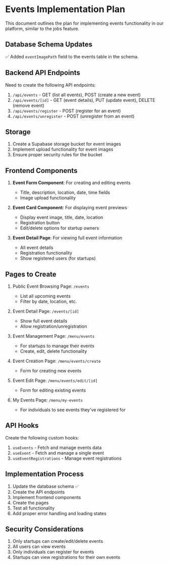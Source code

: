 # Events Implementation Plan

This document outlines the plan for implementing events functionality in our platform, similar to the jobs feature.

## Database Schema Updates

✅ Added `eventImagePath` field to the events table in the schema.

## Backend API Endpoints

Need to create the following API endpoints:

1. `/api/events` - GET (list all events), POST (create a new event)
2. `/api/events/[id]` - GET (event details), PUT (update event), DELETE (remove event)
3. `/api/events/register` - POST (register for an event)
4. `/api/events/unregister` - POST (unregister from an event)

## Storage

1. Create a Supabase storage bucket for event images
2. Implement upload functionality for event images
3. Ensure proper security rules for the bucket

## Frontend Components

1. **Event Form Component**: For creating and editing events
   - Title, description, location, date, time fields
   - Image upload functionality
2. **Event Card Component**: For displaying event previews

   - Display event image, title, date, location
   - Registration button
   - Edit/delete options for startup owners

3. **Event Detail Page**: For viewing full event information
   - All event details
   - Registration functionality
   - Show registered users (for startups)

## Pages to Create

1. Public Event Browsing Page: `/events`
   - List all upcoming events
   - Filter by date, location, etc.
2. Event Detail Page: `/events/[id]`

   - Show full event details
   - Allow registration/unregistration

3. Event Management Page: `/menu/events`
   - For startups to manage their events
   - Create, edit, delete functionality
4. Event Creation Page: `/menu/events/create`

   - Form for creating new events

5. Event Edit Page: `/menu/events/edit/[id]`

   - Form for editing existing events

6. My Events Page: `/menu/my-events`
   - For individuals to see events they've registered for

## API Hooks

Create the following custom hooks:

1. `useEvents` - Fetch and manage events data
2. `useEvent` - Fetch and manage a single event
3. `useEventRegistrations` - Manage event registrations

## Implementation Process

1. Update the database schema ✅
2. Create the API endpoints
3. Implement frontend components
4. Create the pages
5. Test all functionality
6. Add proper error handling and loading states

## Security Considerations

1. Only startups can create/edit/delete events
2. All users can view events
3. Only individuals can register for events
4. Startups can view registrations for their own events
